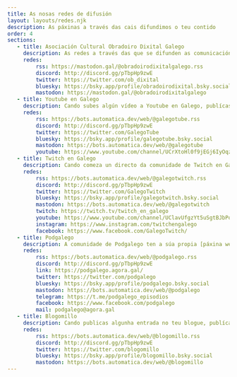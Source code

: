 ```yaml
---
title: As nosas redes de difusión
layout: layouts/redes.njk
description: As páxinas a través das cais difundimos o teu contido
order: 4
sections:
   - title: Asociación Cultural Obradoiro Dixital Galego
     description: As redes a través das que se difunden as comunicacións oficiais da Asociación. O Discord é o corazón da nosa asociación e onde primeiro se comunican todas as novidades e facemos as asembleas virtuais. Tamén hai canles que difunden o contido de todas as plataformas.
     redes:
         rss: https://mastodon.gal/@obradoirodixitalgalego.rss
         discord: http://discord.gg/pTbpHp9zwE
         twitter: https://twitter.com/ob_dixital
         bluesky: https://bsky.app/profile/obradoirodixital.bsky.social
         mastodon: https://mastodon.gal/@obradoirodixitalgalego
   - title: Youtube en Galego
     description: Cando subes algún vídeo a Youtube en Galego, publícase unha mensaxe anunciandoo nas seguintes redes. Tamén temos unha canle de Youtube na que se suben vídeos especiais da comunidade.
     redes:
         rss: https://bots.automatica.dev/web/@galegotube.rss
         discord: http://discord.gg/pTbpHp9zwE
         twitter: https://twitter.com/GalegoTube
         bluesky: https://bsky.app/profile/galegotube.bsky.social
         mastodon: https://bots.automatica.dev/web/@galegotube
         youtube: https://www.youtube.com/channel/UCrXtoHl0f9jEGj6IyOqzuHg
   - title: Twitch en Galego
     description: Cando comeza un directo da comunidade de Twitch en Galego, comunicámolo a través das seguintes redes. Ocasionalmente tamén se fan directos en twitch que quedan gardados posteriormente na canle de Youtube.
     redes:
         rss: https://bots.automatica.dev/web/@galegotwitch.rss
         discord: http://discord.gg/pTbpHp9zwE
         twitter: https://twitter.com/GalegoTwitch
         bluesky: https://bsky.app/profile/galegotwitch.bsky.social
         mastodon: https://bots.automatica.dev/web/@galegotwitch
         twitch: https://twitch.tv/twitch_en_galego
         youtube: https://www.youtube.com/channel/UClavUfgzYt5uSgtBJbPoXqA
         instagram: https://www.instagram.com/twitchengalego
         facebook: https://www.facebook.com/GalegoTwitch/
   - title: Podgalego
     description: A comunidade de Podgalego ten a súa propia [páxina web](https://podgalego.agora.gal). Podes porte en contacto coa comunidade e ver o contido que se difunde a través destas redes.
     redes:
         rss: https://bots.automatica.dev/web/@podgalego.rss
         discord: http://discord.gg/pTbpHp9zwE
         link: https://podgalego.agora.gal/
         twitter: https://twitter.com/podgalego
         bluesky: https://bsky.app/profile/podgalego.bsky.social
         mastodon: https://bots.automatica.dev/web/@podgalego
         telegram: https://t.me/podgalego_episodios
         facebook: https://www.facebook.com/podgalego
         mail: podgalego@agora.gal
   - title: Blogomillo
     description: Cando publicas algunha entrada no teu blogue, publícase unha mensaxe anunciandoo nas seguintes redes.
     redes:
         rss: https://bots.automatica.dev/web/@blogomillo.rss
         discord: http://discord.gg/pTbpHp9zwE
         twitter: https://twitter.com/blogomillo
         bluesky: https://bsky.app/profile/blogomillo.bsky.social
         mastodon: https://bots.automatica.dev/web/@blogomillo
---
```


